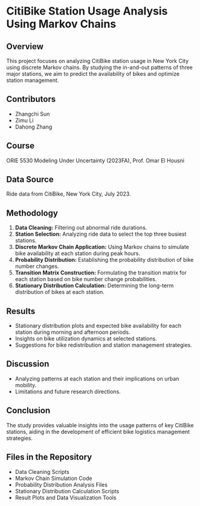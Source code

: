 # CitiBike Station Usage Analysis Using Markov Chains

## Overview
This project focuses on analyzing CitiBike station usage in New York City using discrete Markov chains. By studying the in-and-out patterns of three major stations, we aim to predict the availability of bikes and optimize station management.

## Contributors
- Zhangchi Sun
- Zimu Li
- Dahong Zhang

## Course
ORIE 5530 Modeling Under Uncertainty (2023FA), Prof. Omar El Housni

## Data Source
Ride data from CitiBike, New York City, July 2023.

## Methodology
1. **Data Cleaning:** Filtering out abnormal ride durations.
2. **Station Selection:** Analyzing ride data to select the top three busiest stations.
3. **Discrete Markov Chain Application:** Using Markov chains to simulate bike availability at each station during peak hours.
4. **Probability Distribution:** Establishing the probability distribution of bike number changes.
5. **Transition Matrix Construction:** Formulating the transition matrix for each station based on bike number change probabilities.
6. **Stationary Distribution Calculation:** Determining the long-term distribution of bikes at each station.

## Results
- Stationary distribution plots and expected bike availability for each station during morning and afternoon periods.
- Insights on bike utilization dynamics at selected stations.
- Suggestions for bike redistribution and station management strategies.

## Discussion
- Analyzing patterns at each station and their implications on urban mobility.
- Limitations and future research directions.

## Conclusion
The study provides valuable insights into the usage patterns of key CitiBike stations, aiding in the development of efficient bike logistics management strategies.

## Files in the Repository
- Data Cleaning Scripts
- Markov Chain Simulation Code
- Probability Distribution Analysis Files
- Stationary Distribution Calculation Scripts
- Result Plots and Data Visualization Tools
